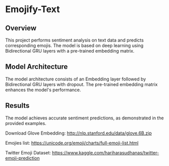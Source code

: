 # Emojify-Text


## Overview
This project performs sentiment analysis on text data and predicts corresponding emojis. The model is based on deep learning using Bidirectional GRU layers with a pre-trained embedding matrix.

## Model Architecture
The model architecture consists of an Embedding layer followed by Bidirectional GRU layers with dropout. The pre-trained embedding matrix enhances the model's performance.

## Results
The model achieves accurate sentiment predictions, as demonstrated in the provided examples.


Download Glove Embedding: http://nlp.stanford.edu/data/glove.6B.zip

Emojies list: https://unicode.org/emoji/charts/full-emoji-list.html

Twitter Emoji Dataset: https://www.kaggle.com/hariharasudhanas/twitter-emoji-prediction
